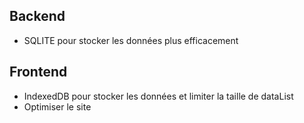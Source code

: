 ## Backend

- SQLITE pour stocker les données plus efficacement

## Frontend

- IndexedDB pour stocker les données et limiter la taille de dataList
- Optimiser le site

